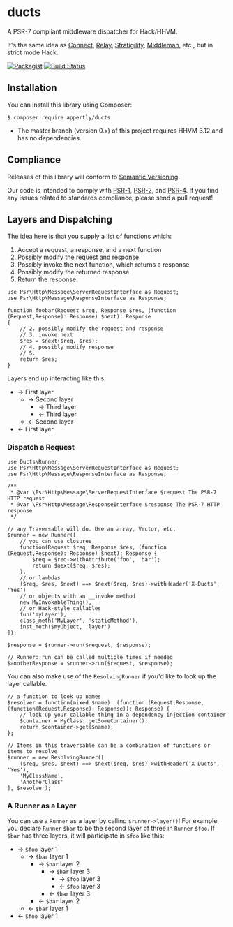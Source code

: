 # ducts
A PSR-7 compliant middleware dispatcher for Hack/HHVM.

It's the same idea as [Connect](https://github.com/senchalabs/connect), [Relay](https://github.com/relayphp/Relay.Relay), [Stratigility](https://github.com/zendframework/zend-stratigility), [Middleman](https://github.com/mindplay-dk/middleman), etc., but in strict mode Hack.

[![Packagist](https://img.shields.io/packagist/v/appertly/ducts.svg)](https://packagist.org/packages/appertly/ducts)
[![Build Status](https://travis-ci.org/appertly/ducts.svg)](https://travis-ci.org/appertly/ducts)

## Installation

You can install this library using Composer:

```console
$ composer require appertly/ducts
```

* The master branch (version 0.x) of this project requires HHVM 3.12 and has no dependencies.

## Compliance

Releases of this library will conform to [Semantic Versioning](http://semver.org).

Our code is intended to comply with [PSR-1](http://www.php-fig.org/psr/psr-1/), [PSR-2](http://www.php-fig.org/psr/psr-2/), and [PSR-4](http://www.php-fig.org/psr/psr-4/). If you find any issues related to standards compliance, please send a pull request!

## Layers and Dispatching

The idea here is that you supply a list of functions which:
1. Accept a request, a response, and a next function
2. Possibly modify the request and response
3. Possibly invoke the next function, which returns a response
4. Possibly modify the returned response
5. Return the response

```hack
use Psr\Http\Message\ServerRequestInterface as Request;
use Psr\Http\Message\ResponseInterface as Response;

function foobar(Request $req, Response $res, (function (Request,Response): Response) $next): Response
{
    // 2. possibly modify the request and response
    // 3. invoke next
    $res = $next($req, $res);
    // 4. possibly modify response
    // 5.
    return $res;
}
```

Layers end up interacting like this:
* → First layer
  * → Second layer
    * → Third layer
    * ← Third layer
  * ← Second layer
* ← First layer

### Dispatch a Request

```hack
use Ducts\Runner;
use Psr\Http\Message\ServerRequestInterface as Request;
use Psr\Http\Message\ResponseInterface as Response;

/**
 * @var \Psr\Http\Message\ServerRequestInterface $request The PSR-7 HTTP request
 * @var \Psr\Http\Message\ResponseInterface $response The PSR-7 HTTP response
 */

// any Traversable will do. Use an array, Vector, etc.
$runner = new Runner([
    // you can use closures
    function(Request $req, Response $res, (function (Request,Response): Response) $next): Response {
        $req = $req->withAttribute('foo', 'bar');
        return $next($req, $res);
    },
    // or lambdas
    ($req, $res, $next) ==> $next($req, $res)->withHeader('X-Ducts', 'Yes')
    // or objects with an __invoke method
    new MyInvokableThing(),
    // or Hack-style callables
    fun('myLayer'),
    class_meth('MyLayer', 'staticMethod'),
    inst_meth($myObject, 'layer')
]);

$response = $runner->run($request, $response);

// Runner::run can be called multiple times if needed
$anotherResponse = $runner->run($request, $response);
```

You can also make use of the `ResolvingRunner` if you'd like to look up the layer callable.

```hack
// a function to look up names
$resolver = function(mixed $name): (function (Request,Response,(function(Request,Response): Response)): Response) {
    // look up your callable thing in a dependency injection container
    $container = MyClass::getSomeContainer();
    return $container->get($name);
};

// Items in this traversable can be a combination of functions or items to resolve
$runner = new ResolvingRunner([
    ($req, $res, $next) ==> $next($req, $res)->withHeader('X-Ducts', 'Yes'),
    'MyClassName',
    'AnotherClass'
], $resolver);
```

### A Runner as a Layer

You can use a `Runner` as a layer by calling `$runner->layer()`!
For example, you declare `Runner` `$bar` to be the second layer of three in `Runner` `$foo`.
If `$bar` has three layers, it will participate in `$foo` like this:

* → `$foo` layer 1
  * → `$bar` layer 1
    * → `$bar` layer 2
      * → `$bar` layer 3
        * → `$foo` layer 3
        * ← `$foo` layer 3
      * ← `$bar` layer 3
    * ← `$bar` layer 2
  * ← `$bar` layer 1
* ← `$foo` layer 1
